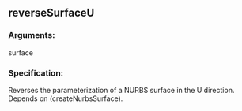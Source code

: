 ## reverseSurfaceU
### Arguments: 
surface
### Specification: 
Reverses the parameterization of a NURBS surface in the U direction. Depends on (createNurbsSurface).
